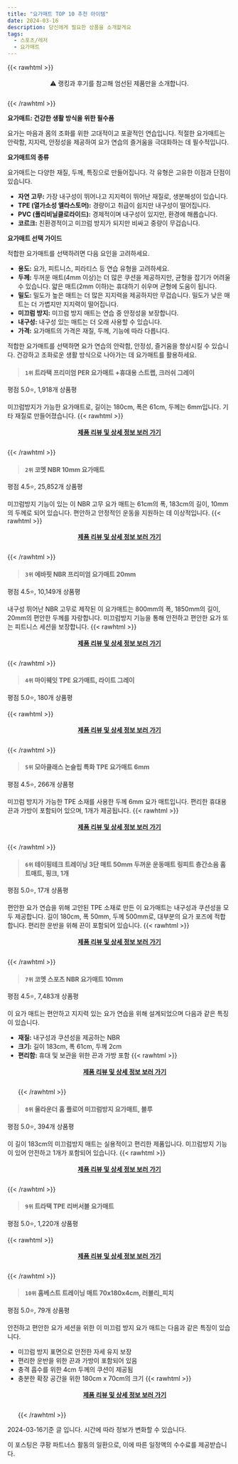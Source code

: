 ```yaml
---
title: "요가매트 TOP 10 추천 아이템"
date: 2024-03-16
description: 당신에게 필요한 상품을 소개할게요
tags:
  - 스포츠/레저
  - 요가매트
---
```

{{< rawhtml >}}<div class="toc" style="text-align: center; height: 50px; line-height: 2;">  <p>⚠️ 랭킹과 후기를 참고해 엄선된 제품만을 소개합니다.<br></p></div> {{< /rawhtml >}}

**요가매트: 건강한 생활 방식을 위한 필수품**

요가는 마음과 몸의 조화를 위한 고대적이고 포괄적인 연습입니다. 적절한 요가매트는 안락함, 지지력, 안정성을 제공하여 요가 연습의 즐거움을 극대화하는 데 필수적입니다.

**요가매트의 종류**

요가매트는 다양한 재질, 두께, 특징으로 만들어집니다. 각 유형은 고유한 이점과 단점이 있습니다.

* **자연 고무:** 가장 내구성이 뛰어나고 지지력이 뛰어난 재질로, 생분해성이 있습니다.
* **TPE (열가소성 엘라스토머):** 경량이고 취급이 쉽지만 내구성이 떨어집니다.
* **PVC (폴리비닐클로라이드):** 경제적이며 내구성이 있지만, 환경에 해롭습니다.
* **코르크:** 친환경적이고 미끄럼 방지가 되지만 비싸고 중량이 무겁습니다.

**요가매트 선택 가이드**

적합한 요가매트를 선택하려면 다음 요인을 고려하세요.

* **용도:** 요가, 피트니스, 피라티스 등 연습 유형을 고려하세요.
* **두께:** 두꺼운 매트(4mm 이상)는 더 많은 쿠션을 제공하지만, 균형을 잡기가 어려울 수 있습니다. 얇은 매트(2mm 이하)는 휴대하기 쉬우며 균형에 도움이 됩니다.
* **밀도:** 밀도가 높은 매트는 더 많은 지지력을 제공하지만 무겁습니다. 밀도가 낮은 매트는 더 가볍지만 지지력이 떨어집니다.
* **미끄럼 방지:** 미끄럼 방지 매트는 연습 중 안정성을 보장합니다.
* **내구성:** 내구성 있는 매트는 더 오래 사용할 수 있습니다.
* **가격:** 요가매트의 가격은 재질, 두께, 기능에 따라 다릅니다.

적합한 요가매트를 선택하면 요가 연습의 안락함, 안정성, 즐거움을 향상시킬 수 있습니다. 건강하고 조화로운 생활 방식으로 나아가는 데 요가매트를 활용하세요.


>#### `1위` 트라택 프리미엄 PER 요가매트 +휴대용 스트랩, 크러쉬 그레이
평점 5.0⭐, 1,918개 상품평

미끄럼방지가 가능한 요가매트로, 길이는 180cm, 폭은 61cm, 두께는 6mm입니다. 기타 재질로 만들어졌습니다.
{{< rawhtml >}}<div class="toc" style="text-align: center; height: 50px; line-height: 2;"><p><b><a href="https://link.coupang.com/re/AFFSDP?lptag=AF5033054&pageKey=5637448253&itemId=9187138231&vendorItemId=76472955728&traceid=V0-153-45d4481ecd59d209&clickBeacon=qn4ba9pcYkY7ZXJbqi1Ih-IeKX29MaBd5Ju-El05iZrCfwEq0ZjkZ3uAoxX2eWwQwmfAhzgaCoARkWaKrdDl-d4nkJ7JQ0ntoOu3ElFmJV3Tao8Devqn7rfPGc88HWtI3GvDrmVog4mhsaSeQaRPztuvcxGipczanf4xrOh3go6nnZUQtc_hm7yErnmn044kflYVXcnMWwjeNKYzhRCnytxqOD7_lQMgkvwKWsOSf1_LM2EZ6GEsrdfUaF2Zb7dMmK98Ne6ZPQ97z7KlnpDgb3yLfoc5cR0Wkgw9vnKhAzv6iuENor5P8mH0vdg1RwEqf5AOsAqv4fQz9QZ1yzKgSqlMsCfmJ4B-agiuSYkdR_vup9FVxdEg-KllC1_6nXvEr5TcrCFITENdJGRUjIvzI4g_j_SUpCpk_vtCKWKsZjKce9cgZG6TM78NOKmjvU3I3x5Gq6wruYh-S-I7kgZDo8_dJySB_5fEZ2EK1ru1W_xltmeQImee3oKDFobj192y0e5Y9nNSap_9CcOtDYqWE0LN54VL-LGBp0Z2IyF9eFFKh-s51DazGJ1Xi7OHZYddFPYTOA5UjM4SSyaeGrd7K4zOZ6J8C3eN7cGD4Zsdt_96LKHDqvNc1liWcgMD_L02MuZuUqj2ssfKh2NRZDAvIad9tlMP695psH92BrRazGBM7sLl_cqpsrqmZvPIvv-svC33hpggsh7am1qWuRpZPeJo9-kMKk1DYShdxNv_cx9sjqiwoV46Si7eH6WTeIaRtMqRtFVNU8ZIOzPeslhmWKvxSnydaY_Wv5J1lvy3C_lMzW5YGX1R5ah_uEE_iZmcI6dcpw3G-entV2LsMrUN-y8Q9LHEnpJOKdsiGriJu3LcsrmnNqPHJnTn0ax9ALIiO2HqJHG-A2pxHkaRKKOaVRum4yKOkXbbWcpDvnXkGY26Xd-acz7miQ%3D%3D&requestid=20240316140354019067070519&token=31850C%7CMIXED">제품 리뷰 및 상세 정보 보러 가기</a></b><br></p> </div>{{< /rawhtml >}}

>#### `2위` 코멧 NBR 10mm 요가매트
평점 4.5⭐, 25,852개 상품평

미끄럼방지 기능이 있는 이 NBR 고무 요가 매트는 61cm의 폭, 183cm의 길이, 10mm의 두께로 되어 있습니다. 편안하고 안정적인 운동을 지원하는 데 이상적입니다.
{{< rawhtml >}}<div class="toc" style="text-align: center; height: 50px; line-height: 2;"><p><b><a href="https://link.coupang.com/re/AFFSDP?lptag=AF5033054&pageKey=172134026&itemId=492137509&vendorItemId=4246583353&traceid=V0-153-d7cfd075635f6f1a&requestid=20240316140354019067070519&token=31850C%7CMIXED">제품 리뷰 및 상세 정보 보러 가기</a></b><br></p> </div>{{< /rawhtml >}}

>#### `3위` 에바핏 NBR 프리미엄 요가매트 20mm
평점 4.5⭐, 10,149개 상품평

내구성 뛰어난 NBR 고무로 제작된 이 요가매트는 800mm의 폭, 1850mm의 길이, 20mm의 편안한 두께를 자랑합니다. 미끄럼방지 기능을 통해 안전하고 편안한 요가 또는 피트니스 세션을 보장합니다.
{{< rawhtml >}}<div class="toc" style="text-align: center; height: 50px; line-height: 2;"><p><b><a href="https://link.coupang.com/re/AFFSDP?lptag=AF5033054&pageKey=25888977&itemId=100737348&vendorItemId=3185778475&traceid=V0-153-2d7f668bfc475795&requestid=20240316140354019067070519&token=31850C%7CMIXED">제품 리뷰 및 상세 정보 보러 가기</a></b><br></p> </div>{{< /rawhtml >}}

>#### `4위` 마이웨잇 TPE 요가매트, 라이트 그레이
평점 5.0⭐, 180개 상품평


{{< rawhtml >}}<div class="toc" style="text-align: center; height: 50px; line-height: 2;"><p><b><a href="https://link.coupang.com/re/AFFSDP?lptag=AF5033054&pageKey=2316587253&itemId=8679135778&vendorItemId=75966281994&traceid=V0-153-0c5e33c6a83c7224&clickBeacon=UVnxHi4Q8n5q6-csUZRSMMbWi2ka4yBg47v6b3sUG7g6R4OCrvg6URV4QUdG9STdUXRVg1Cl-R-kUBmP_UnOwUu5mE_9GScAGFrGziTSkWcRWSGLl2qna3plgc5dNXy4sFF3QUGOSbweTxP4ddsk7Awm3gZkq7xnhbgPpIpjVh9B_UjZgfuvOmd6YBfJuludXasMjeKiVy9O4VlF1N4FsKImQvntI3dk6hMymC0yg_7KIhq8LrTKB5bQArtHvkdaE8Jd19JX-cNqTDo34r2tgqXLQsQLQKZIGw75-ZW9Uy1J6e5SiEoU4KevsjPIKMikmr1sF6yNHCbEaQtkUc_PwK8qz6fa6G7dgudUA9vnOmx8tI9GYOXQdd76coJQeq2ctLSN-Oqmh27XzBKPZ0J1kl3PRs4ymb_oMPChC8TJo-5Yr2YDHkQd9K_NP9dQ3fEq9X0ubq8obhyGL-eyzsFUPSG0zdWHVEs6AOjBjz3e2SjoJITrSHH8Yd4-XYYLFmiHL8M2OanhHiD-SjmbCfFJQ987UTTnSfvq8RFFNk0eKWelXyK6D97RmFfUTlA5S02WMcjSjzxttTiGeh5esvaOqPnpzjnCmIWmELbYPbmpoRxILDV19TN8Cti4bsn-mc6DhLx49I6ZMBV0B2X_o1CIQADXjDj_BcuJT-XSZGB75cc0uL0apZ6Aioq1gh-ZEazn7lKPsWc-jHdbY2mtTODfjKLQSvYQ_Vv9SlDJkYkeiq9eHg5sm1FQ9nC7PBVOUnhmwTPV0JayGjovEwqZRLUOBYAgmPKK5PfyTKc_d6cg0sH33UXmPS7tsyPsYE2ZFsp9xNFwOe251FEmftYDcxnUnzQZ537pbeItTRGriosPNd1JEFeNq2qz1X5ukspr5o8m6-tuCCol9SxtxCQrVcZ2x2MRwinTO7_9DBIFRKRbtuJNYA%3D%3D&requestid=20240316140354019067070519&token=31850C%7CMIXED">제품 리뷰 및 상세 정보 보러 가기</a></b><br></p> </div>{{< /rawhtml >}}

>#### `5위` 모아클래스 논슬립 특화 TPE 요가매트 6mm
평점 4.5⭐, 266개 상품평

미끄럼 방지가 가능한 TPE 소재를 사용한 두께 6mm 요가 매트입니다. 편리한 휴대용 끈과 가방이 포함되어 있으며, 1개가 제공됩니다.
{{< rawhtml >}}<div class="toc" style="text-align: center; height: 50px; line-height: 2;"><p><b><a href="https://link.coupang.com/re/AFFSDP?lptag=AF5033054&pageKey=6900134139&itemId=16592674092&vendorItemId=83778070360&traceid=V0-153-a4ea1f15e6171137&requestid=20240316140354019067070519&token=31850C%7CMIXED">제품 리뷰 및 상세 정보 보러 가기</a></b><br></p> </div>{{< /rawhtml >}}

>#### `6위` 테이핑테크 트레이닝 3단 매트 50mm 두꺼운 운동매트 링피트 층간소음 홈트매트, 핑크, 1개
평점 5.0⭐, 17개 상품평

편안한 요가 연습을 위해 고안된 TPE 소재로 만든 이 요가매트는 내구성과 쿠션성을 모두 제공합니다. 길이 180cm, 폭 50mm, 두께 500mm로, 대부분의 요가 포즈에 적합합니다. 편리한 운반을 위해 끈이 포함되어 있습니다.
{{< rawhtml >}}<div class="toc" style="text-align: center; height: 50px; line-height: 2;"><p><b><a href="https://link.coupang.com/re/AFFSDP?lptag=AF5033054&pageKey=7800083006&itemId=21122773488&vendorItemId=88308408872&traceid=V0-153-7ae09d54d021a354&clickBeacon=rrRv4ddkBBU_S2earv06Rtp-xBtDPmoio7tFVYTQjxIb4o_RQFBLvtvSXm-UNx-cc4H8nSIeE9bKt3MU0hmMm7HR8bvVvO3tPviKIDWv-zCpH_4jReSDXHPMUAtCBYWjULnddZcYB86yWsHqItqLHCl2z72WAxFPQtu_VBPkzIaX6Ky9x3E5aABSb3-HSfj2H7lb2M30SEORmNWGOo9Ga8iZIPuDSm8NoBYaUtzUZQ-nXIw1V52Y9WhhoaToC0xIuTvRirtC9yGTAa3shumVrtsQE8h0V_2dmDWUzde7NRpRUXz3cuyT5ZnCSVUGNY_MtW-FwRfNylw_wOzqXk1LCcotXClLjmXad9i3k6fc6pBVziTSP6b1KmMIgesyX5dFYFD2CU5PaUccW6neJzI9afq_LfSbmQW-eVPovbPwd2YSXtvxiyhI23KbJgpQ1SXNSA-HAnmOHTkM1S7ykt7iRtMZaKRBvfBW-HlUMXBVemkaCOakQlDyp7kiI6RJ4JXwU7iM1O1JRKAuuLq543kt9BeTnJHrID0PY1B1ZUp14WgQHQMc0nfSWE50SwOnJqh3dWJenFegbSVrJaEj5mWBPDrhP-JOqlp98gtCH9AG3WiLByVByuCYUpJ1ySWkQFRnlJFndMDqsiKcaqcA0u_lZ1CgzBJgnsdqynF6vB9vtyhHCyYwW8iVdgtqnsSRff0QEH8HDM9kUIpj7KnMNh5YwS7qh-4lWc6wemffIE-vmwGCIOFUA4t-OnrhURJTT7uHCUwIQu7eOFwnAyM4UjM74Ea-6B4AV2sc0gu5vi3jGeQPoGSqLTqgGkj4dwrbeCWj3xeNCdJacBgVsdwABI3LrhbqJrHMx8quaEfvCjacA3bhxTwnqW3CjQFiJNdQ8WJFFc7TRFPnCxR_beonyt_p_NhKF3RjUm-VLjpx2j9pWRk%3D&requestid=20240316140354019067070519&token=31850C%7CMIXED">제품 리뷰 및 상세 정보 보러 가기</a></b><br></p> </div>{{< /rawhtml >}}

>#### `7위` 코멧 스포츠 NBR 요가매트 10mm
평점 4.5⭐, 7,483개 상품평

이 요가 매트는 편안하고 지지력 있는 요가 연습을 위해 설계되었으며 다음과 같은 특징이 있습니다.

* **재질:** 내구성과 쿠션성을 제공하는 NBR
* **크기:** 길이 183cm, 폭 61cm, 두께 2cm
* **편리함:** 휴대 및 보관을 위한 끈과 가방 포함
{{< rawhtml >}}<div class="toc" style="text-align: center; height: 50px; line-height: 2;"><p><b><a href="https://link.coupang.com/re/AFFSDP?lptag=AF5033054&pageKey=4888844473&itemId=18940304389&vendorItemId=86066799237&traceid=V0-153-fbbdbdfa024a12da&requestid=20240316140354019067070519&token=31850C%7CMIXED">제품 리뷰 및 상세 정보 보러 가기</a></b><br></p> </div>{{< /rawhtml >}}

>#### `8위` 올라운더 홈 플로어 미끄럼방지 요가매트, 블루
평점 5.0⭐, 394개 상품평

이 길이 183cm의 미끄럼방지 매트는 실용적이고 편리한 제품입니다. 미끄럼방지 기능이 있어 안전하고 1개가 포함되어 있습니다.
{{< rawhtml >}}<div class="toc" style="text-align: center; height: 50px; line-height: 2;"><p><b><a href="https://link.coupang.com/re/AFFSDP?lptag=AF5033054&pageKey=7330447383&itemId=18818660128&vendorItemId=85949041512&traceid=V0-153-a379467752a51cea&clickBeacon=CYUJjgRxv1rsGAm5Cek0uCOiqzTAAURAw3DPAEpc1Stpqoqf373vVt9LHrSFIFGe71w5ll89LbDPxp17TyNR4ElmD1rPZ1jfqpdGzDFslDLJBvWlqXkxLopF9yJhnHrMlqh4gQkNc5jRb1vrYpeXn4NXwdIwPY1lKZnvohMQifPecgfcoaZNxRyHohzWv7bbaThzOrJkscejUvv1wOmZ2ZO95o_zYiaqeB-ZPQ6o85VjiBCWo_9hclok0Mn0xQ-BT098SvZhZ0xts4naGc2MhLEzGGfocSPTTiEq7C-aX19ZyJt0HOosG-0Heg3t72Rgd3f0C1pWYeDVxlRBmTfvaZ3SVl-CFTn0rtOqtokz0gXKswfuVseI0OX4_faKLD1FRfEn0zoj4MfZqTNEnpD8OO_BMwXf9NTty1h-AT_ylygg2xs3RJbSySHHNY0kft1EZzc0JyfriFEn30EWrB-vIPhTYqkxXIqkkOjG11w762pF2-reJee1zKBkEAxzm8pPrMG3OTMcQLAVK2StVwRrenbY0Xck1NpEK1zZrbU3eZI_OnjBxt7XmgjSJn7bLdYExyTo0h74ofs4XXIyI-BSs0v_UFc2Gd_lkmr63t7inVF54CSTht313gIeDC1bdtDJnx2XOA_LtKL5uQZry7jfanfV92GJu9SrTPQ0_DPEqxqlOk8itRnM9TJhLqzLt3-orH8QxRW5XZFaRubpEt1A3JPIwZ1CgkCQz9BVCC18017Mkza8Kn0ZmZV38gvdDi8a7YcO2eSJ60DqMuWrY-quVnomu3es0qN-bzuSR31UBrgSWrnS8biIRQ0eM_w8XuqjIu1pMrqwLH94YjiDR1nE2snziZJsO71_3aUqJRwgccE0Q_-ELz__s0Tt-T_cA6mCAIkMwgtgOywErprJKlHHSjB1mzuqvYHh9_MxVlQBu9eBSA%3D%3D&requestid=20240316140354019067070519&token=31850C%7CMIXED">제품 리뷰 및 상세 정보 보러 가기</a></b><br></p> </div>{{< /rawhtml >}}

>#### `9위` 트라택 TPE 리버서블 요가매트
평점 5.0⭐, 1,220개 상품평


{{< rawhtml >}}<div class="toc" style="text-align: center; height: 50px; line-height: 2;"><p><b><a href="https://link.coupang.com/re/AFFSDP?lptag=AF5033054&pageKey=6890690736&itemId=16541629706&vendorItemId=83728300834&traceid=V0-153-02d57a2cf7be531f&requestid=20240316140354019067070519&token=31850C%7CMIXED">제품 리뷰 및 상세 정보 보러 가기</a></b><br></p> </div>{{< /rawhtml >}}

>#### `10위` 홈베스트 트레이닝 매트 70x180x4cm, 러블리_피치
평점 5.0⭐, 79개 상품평

안전하고 편안한 요가 세션을 위한 이 미끄럼 방지 요가 매트는 다음과 같은 특징이 있습니다.

* 미끄럼 방지 표면으로 안전한 자세 유지 보장
* 편리한 운반을 위한 끈과 가방이 포함되어 있음
* 충격 흡수를 위한 4cm 두께의 쿠션이 제공됨
* 충분한 확장 공간을 위한 180cm x 70cm의 크기
{{< rawhtml >}}<div class="toc" style="text-align: center; height: 50px; line-height: 2;"><p><b><a href="https://link.coupang.com/re/AFFSDP?lptag=AF5033054&pageKey=6553130963&itemId=14637327528&vendorItemId=82036337926&traceid=V0-153-eaab754ba3be4315&clickBeacon=BmUW-Hlapt3hesMbBkwehnh55vSr-lX5GGOFBSfhHVK_7Rf0tOE2n_TRVKN_5x1K81dGWvxgEsPLGoXt1AqbuiI0DAHrYI0zwQ-JEQM8dN1tbZF5PDw1qRFjPboY8eeaeQFIt6N1NscNVflme0vF15FbcdS1eiJjmwCG71DXmVitCrvIh-4mCquy7x_t49sMjNne5PerW9mKsrxiHLMHxYG8bknttoNwWRkZ5PoDVhUatvyzrle_3m_dGVdj2txuVS142gSkueKM8x36CFuI3WOxW6bv8qN-MfbibO-iknR-uezh6nCg-G1u_unW5I51b2SbrMNb3isN-R3zWJCZdTy3zvt05XG8-6GsnFTBDLFBhQGad8DfuEKs5pxPQ79rMwcyME_x7ld0H1xXwFH9MHRM4hh5kBr2GALA3AHy1sAn1FYCUdMm27CgA6C_NwKjdMziESYK0UCsB9t9ged2z835PUFCrZDZX21J6jnDQEc1nQ88r5YFJ1zylvRo88Djh5j2mN0UFQWg8UY0ERqXzJ9n10afQ4ozTnDf_hIAiy-ix_mueO3XUtgSnzVDKVNzGw6cSmcgCa8j5fR5Q1llM6Yj53Cb3pbgiQStEsUIDeTaxTNgDxDmPC_bpZPBe-GyZvwkWR4txVu-d93H9rXlLXkpeF9xwrhX9M5nuYu9FBtpX0CjdDLkRhSF06R8hjXHhzZZhb-G3zw1Ko7DIlTKLC9FTD43yAuFfaV96S1YIaZuIYD7NHOii0h3phUhvjQzjeqMTXMaCBGKs9_TkjCNq7EV8YKoaLhKzWayeFILP1t-BVSzJOZb7vEgsDbpxWh_6DFAmMklHeMvANuVe1HPJ6IOfHINwyUgzupilMvesfp6ExcSCvGaUNmLoMJEE27DsTyTF1VJwp-QW0GcWljE5RD4FeaA0cpH48iJPdVp9El9Kqj19rL4&requestid=20240316140354019067070519&token=31850C%7CMIXED">제품 리뷰 및 상세 정보 보러 가기</a></b><br></p> </div>{{< /rawhtml >}}


2024-03-16기준 글 입니다.
시간에 따라 정보가 변화할 수 있습니다.

이 포스팅은 쿠팡 파트너스 활동의 일환으로, 이에 따른 일정액의 수수료를 제공받습니다.